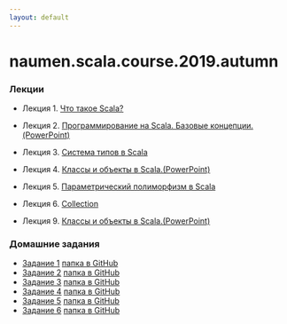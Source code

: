 ```yaml
---
layout: default
---
```

# naumen.scala.course.2019.autumn

### Лекции

* Лекция 1. [Что такое Scala?](lectures/scala_lecture_1.html)
* Лекция 2. [Программирование на Scala. Базовые концепции.(PowerPoint)](lectures/scala_lecture_2.pptx)
* Лекция 3. [Система типов в Scala](lectures/scala_lecture_3.html)
* Лекция 4. [Классы и объекты в Scala.(PowerPoint)](lectures/scala_lecture_4.pptx)
* Лекция 5. [Параметрический полиморфизм в Scala](lectures/scala_lecture_5.html)
* Лекция 6. [Collection](lectures/scala_lecture_6.html)


* Лекция 9. [Классы и объекты в Scala.(PowerPoint)](lectures/scala_lecture_9.html)


### Домашние задания
* [Задание 1](homeworks/homework_1/homework_1.md) [папка в GitHub](https://github.com/naumen-student/naumen.scala.course.2019.autumn/tree/master/homeworks/homework_1)
* [Задание 2](homeworks/homework_2/homework_2.md) [папка в GitHub](https://github.com/naumen-student/naumen.scala.course.2019.autumn/tree/master/homeworks/homework_2)
* [Задание 3](homeworks/homework_3/homework_3.md) [папка в GitHub](https://github.com/naumen-student/naumen.scala.course.2019.autumn/tree/master/homeworks/homework_3)
* [Задание 4](homeworks/homework_4/homework_4.md) [папка в GitHub](https://github.com/naumen-student/naumen.scala.course.2019.autumn/tree/master/homeworks/homework_4)
* [Задание 5](homeworks/homework_5/homework_5.md) [папка в GitHub](https://github.com/naumen-student/naumen.scala.course.2019.autumn/tree/master/homeworks/homework_5)
* [Задание 6](homeworks/homework_6/homework_6.md) [папка в GitHub](https://github.com/naumen-student/naumen.scala.course.2019.autumn/tree/master/homeworks/homework_6)
